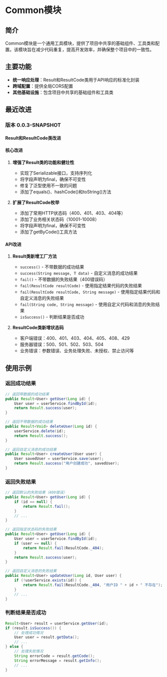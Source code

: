 # Common模块

## 简介

Common模块是一个通用工具模块，提供了项目中共享的基础组件、工具类和配置。该模块旨在减少代码重复，提高开发效率，并确保整个项目中的一致性。

## 主要功能

- **统一响应处理**：Result和ResultCode类用于API响应的标准化封装
- **跨域配置**：提供全局CORS配置
- **其他基础设施**：包含项目中共享的基础组件和工具类

## 最近改进

### 版本 0.0.3-SNAPSHOT


#### Result和ResultCode类改进

#### 核心改进

1. **增强了Result类的功能和健壮性**
   - 实现了Serializable接口，支持序列化
   - 将字段声明为final，确保不可变性
   - 修复了泛型使用不一致的问题
   - 添加了equals()、hashCode()和toString()方法

2. **扩展了ResultCode枚举**
   - 添加了常用HTTP状态码（400、401、403、404等）
   - 添加了业务相关状态码（10001-10008）
   - 将字段声明为final，确保不可变性
   - 添加了getByCode()工具方法

#### API改进

1. **Result类新增工厂方法**
   - `success()` - 不带数据的成功结果
   - `success(String message, T data)` - 自定义消息的成功结果
   - `fail()` - 不带数据的失败结果（400错误码）
   - `fail(ResultCode resultCode)` - 使用指定结果代码的失败结果
   - `fail(ResultCode resultCode, String message)` - 使用指定结果代码和自定义消息的失败结果
   - `fail(String code, String message)` - 使用自定义代码和消息的失败结果
   - `isSuccess()` - 判断结果是否成功

2. **ResultCode类新增状态码**
   - 客户端错误：400、401、403、404、405、408、429
   - 服务器错误：500、501、502、503、504
   - 业务错误：参数错误、业务处理失败、未授权、禁止访问等

## 使用示例

### 返回成功结果

```java
// 返回带数据的成功结果
public Result<User> getUser(Long id) {
    User user = userService.findById(id);
    return Result.success(user);
}

// 返回不带数据的成功结果
public Result<Void> deleteUser(Long id) {
    userService.delete(id);
    return Result.success();
}

// 返回自定义消息的成功结果
public Result<User> createUser(User user) {
    User savedUser = userService.save(user);
    return Result.success("用户创建成功", savedUser);
}
```

### 返回失败结果

```java
// 返回默认的失败结果（400错误）
public Result<User> getUser(Long id) {
    if (id == null) {
        return Result.fail();
    }
    // ...
}

// 返回指定状态码的失败结果
public Result<User> getUser(Long id) {
    User user = userService.findById(id);
    if (user == null) {
        return Result.fail(ResultCode._404);
    }
    return Result.success(user);
}

// 返回自定义消息的失败结果
public Result<User> updateUser(Long id, User user) {
    if (!userService.exists(id)) {
        return Result.fail(ResultCode._404, "用户ID " + id + " 不存在");
    }
    // ...
}
```

### 判断结果是否成功

```java
Result<User> result = userService.getUser(id);
if (result.isSuccess()) {
    // 处理成功情况
    User user = result.getData();
    // ...
} else {
    // 处理失败情况
    String errorCode = result.getCode();
    String errorMessage = result.getInfo();
    // ...
}
```